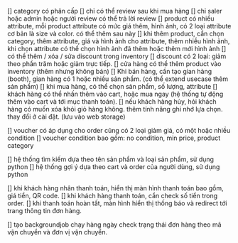 [] category có phân cấp
[] chỉ có thể review sau khi mua hàng
[] chỉ saler hoặc admin hoặc người review có thể trả lời review
[] product có nhiều attribute, mỗi product attribute có mức giá thêm, hình ảnh, có 2 loại attribute cơ bản là size và color. có thể thêm sau này
[] khi thêm product, cần chọn category, thêm attribute, giá và hình ảnh cho attribute, thêm nhiều hình ảnh, khi chọn attribute có thể chọn hình ảnh đã thêm hoặc thêm mới hình ảnh
[] có thể thêm / xóa / sửa discount trong inventory
[] discount có 2 loại: giảm theo phần trăm hoặc giảm trực tiếp.
[] cửa hàng có thể thêm product vào inventory (thêm nhưng không bán)
[] Khi bán hàng, cần tạo gian hàng (booth), gian hàng có 1 hoặc nhiều sản phẩm. (có thể extend usecase thêm sản phẩm)
[] khi mua hàng, có thể chọn sản phẩm, số lượng, attribute
[] khách hàng có thể nhấn thêm vào cart, hoặc mua ngay (hệ thống tự động thêm vào cart và tới mục thanh toán).
[] nếu khách hàng hủy, hỏi khách hàng có muốn xóa khỏi giỏ hàng không. thêm tính năng ghi nhớ lựa chọn. thay đổi ở cài đặt. (lưu vào web storage)

[] voucher có áp dụng cho order cũng có 2 loại giảm giá, có một hoặc nhiều condition
[] voucher condition bao gồm: no condition, min price, product category

[] hệ thống tìm kiếm dựa theo tên sản phẩm và loại sản phẩm, sử dụng python 
[] hệ thống gợi ý dựa theo cart và order của người dùng, sử dụng python

[] khi khách hàng nhân thanh toán, hiển thị màn hình thanh toán bao gồm, giá tiền, QR code.
[] khi khách hàng thanh toán, cần check số tiền trong order.
[] khi thanh toán hoàn tất, màn hình hiển thị thống báo và redirect tới trang thông tin đơn hàng.

[] tạo backgroundjob chạy hàng ngày check trạng thái đơn hàng theo mã vận chuyển và đơn vị vận chuyển.

